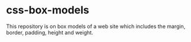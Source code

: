 # css-box-models
This repository is on box models of a web site which includes the margin, border, padding, height and weight.
